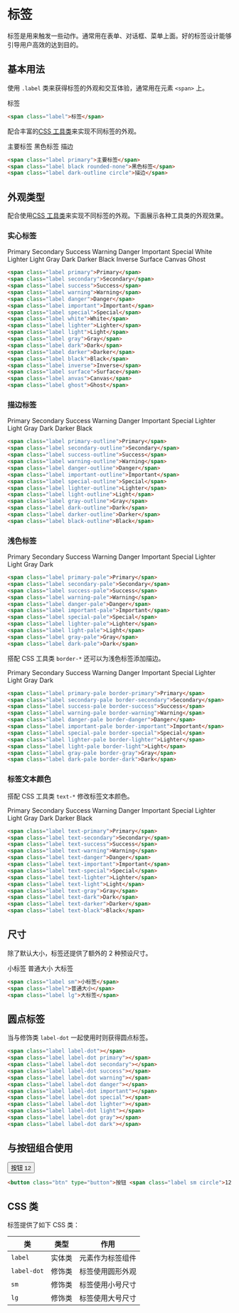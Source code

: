 # 标签

标签是用来触发一些动作。通常用在表单、对话框、菜单上面。好的标签设计能够引导用户高效的达到目的。

## 基本用法

使用 `.label` 类来获得标签的外观和交互体验，通常用在元素 `<span>` 上。

<Example class="flex gap-4">
  <span class="label">标签</span>
</Example>

```html
<span class="label">标签</span>
```

配合丰富的[CSS 工具类](/lib/utilities/)来实现不同标签的外观。

<Example class="flex gap-4 flex-wrap" background="light-circle">
  <span class="label primary">主要标签</span>
  <span class="label black rounded-none">黑色标签</span>
  <span class="label dark-outline circle">描边</span>
</Example>

```html
<span class="label primary">主要标签</span>
<span class="label black rounded-none">黑色标签</span>
<span class="label dark-outline circle">描边</span>
```

## 外观类型

配合使用[CSS 工具类](/lib/utilities/)来实现不同标签的外观。下面展示各种工具类的外观效果。

### 实心标签

<Example class="flex gap-4 flex-wrap" background="light-circle">
  <span class="label primary">Primary</span>
  <span class="label secondary">Secondary</span>
  <span class="label success">Success</span>
  <span class="label warning">Warning</span>
  <span class="label danger">Danger</span>
  <span class="label important">Important</span>
  <span class="label special">Special</span>
  <span class="label white">White</span>
  <span class="label lighter">Lighter</span>
  <span class="label light">Light</span>
  <span class="label gray">Gray</span>
  <span class="label dark">Dark</span>
  <span class="label darker">Darker</span>
  <span class="label black">Black</span>
  <span class="label inverse">Inverse</span>
  <span class="label surface">Surface</span>
  <span class="label canvas">Canvas</span>
  <span class="label ghost">Ghost</span>
</Example>

```html
<span class="label primary">Primary</span>
<span class="label secondary">Secondary</span>
<span class="label success">Success</span>
<span class="label warning">Warning</span>
<span class="label danger">Danger</span>
<span class="label important">Important</span>
<span class="label special">Special</span>
<span class="label white">White</span>
<span class="label lighter">Lighter</span>
<span class="label light">Light</span>
<span class="label gray">Gray</span>
<span class="label dark">Dark</span>
<span class="label darker">Darker</span>
<span class="label black">Black</span>
<span class="label inverse">Inverse</span>
<span class="label surface">Surface</span>
<span class="label anvas">Canvas</span>
<span class="label ghost">Ghost</span>
```

### 描边标签

<Example class="flex gap-4 flex-wrap" background="light-circle">
  <span class="label primary-outline">Primary</span>
  <span class="label secondary-outline">Secondary</span>
  <span class="label success-outline">Success</span>
  <span class="label warning-outline">Warning</span>
  <span class="label danger-outline">Danger</span>
  <span class="label important-outline">Important</span>
  <span class="label special-outline">Special</span>
  <span class="label lighter-outline">Lighter</span>
  <span class="label light-outline">Light</span>
  <span class="label gray-outline">Gray</span>
  <span class="label dark-outline">Dark</span>
  <span class="label darker-outline">Darker</span>
  <span class="label black-outline">Black</span>
</Example>

```html
<span class="label primary-outline">Primary</span>
<span class="label secondary-outline">Secondary</span>
<span class="label success-outline">Success</span>
<span class="label warning-outline">Warning</span>
<span class="label danger-outline">Danger</span>
<span class="label important-outline">Important</span>
<span class="label special-outline">Special</span>
<span class="label lighter-outline">Lighter</span>
<span class="label light-outline">Light</span>
<span class="label gray-outline">Gray</span>
<span class="label dark-outline">Dark</span>
<span class="label darker-outline">Darker</span>
<span class="label black-outline">Black</span>
```

### 浅色标签

<Example class="flex gap-4 flex-wrap" background="light-circle">
  <span class="label primary-pale">Primary</span>
  <span class="label secondary-pale">Secondary</span>
  <span class="label success-pale">Success</span>
  <span class="label warning-pale">Warning</span>
  <span class="label danger-pale">Danger</span>
  <span class="label important-pale">Important</span>
  <span class="label special-pale">Special</span>
  <span class="label lighter-pale">Lighter</span>
  <span class="label light-pale">Light</span>
  <span class="label gray-pale">Gray</span>
  <span class="label dark-pale">Dark</span>
</Example>

```html
<span class="label primary-pale">Primary</span>
<span class="label secondary-pale">Secondary</span>
<span class="label success-pale">Success</span>
<span class="label warning-pale">Warning</span>
<span class="label danger-pale">Danger</span>
<span class="label important-pale">Important</span>
<span class="label special-pale">Special</span>
<span class="label lighter-pale">Lighter</span>
<span class="label light-pale">Light</span>
<span class="label gray-pale">Gray</span>
<span class="label dark-pale">Dark</span>
```

搭配 CSS 工具类 `border-*` 还可以为浅色标签添加描边。

<Example class="flex gap-4 flex-wrap" background="light-circle">
  <span class="label primary-pale border-primary">Primary</span>
  <span class="label secondary-pale border-secondary">Secondary</span>
  <span class="label success-pale border-success">Success</span>
  <span class="label warning-pale border-warning">Warning</span>
  <span class="label danger-pale border-danger">Danger</span>
  <span class="label important-pale border-important">Important</span>
  <span class="label special-pale border-special">Special</span>
  <span class="label lighter-pale border-lighter">Lighter</span>
  <span class="label light-pale border-light">Light</span>
  <span class="label gray-pale border-gray">Gray</span>
  <span class="label dark-pale border-dark">Dark</span>
</Example>

```html
<span class="label primary-pale border-primary">Primary</span>
<span class="label secondary-pale border-secondary">Secondary</span>
<span class="label success-pale border-success">Success</span>
<span class="label warning-pale border-warning">Warning</span>
<span class="label danger-pale border-danger">Danger</span>
<span class="label important-pale border-important">Important</span>
<span class="label special-pale border-special">Special</span>
<span class="label lighter-pale border-lighter">Lighter</span>
<span class="label light-pale border-light">Light</span>
<span class="label gray-pale border-gray">Gray</span>
<span class="label dark-pale border-dark">Dark</span>
```

### 标签文本颜色

搭配 CSS 工具类 `text-*` 修改标签文本颜色。

<Example class="flex gap-4 flex-wrap" background="light-circle">
  <span class="label text-primary">Primary</span>
  <span class="label text-secondary">Secondary</span>
  <span class="label text-success">Success</span>
  <span class="label text-warning">Warning</span>
  <span class="label text-danger">Danger</span>
  <span class="label text-important">Important</span>
  <span class="label text-special">Special</span>
  <span class="label text-lighter">Lighter</span>
  <span class="label text-light">Light</span>
  <span class="label text-gray">Gray</span>
  <span class="label text-dark">Dark</span>
  <span class="label text-darker">Darker</span>
  <span class="label text-black">Black</span>
</Example>

```html
<span class="label text-primary">Primary</span>
<span class="label text-secondary">Secondary</span>
<span class="label text-success">Success</span>
<span class="label text-warning">Warning</span>
<span class="label text-danger">Danger</span>
<span class="label text-important">Important</span>
<span class="label text-special">Special</span>
<span class="label text-lighter">Lighter</span>
<span class="label text-light">Light</span>
<span class="label text-gray">Gray</span>
<span class="label text-dark">Dark</span>
<span class="label text-darker">Darker</span>
<span class="label text-black">Black</span>
```

## 尺寸

除了默认大小，标签还提供了额外的 2 种预设尺寸。

<Example class="flex gap-4 flex-wrap items-end">
  <span class="label sm">小标签</span>
  <span class="label">普通大小</span>
  <span class="label lg">大标签</span>
</Example>

```html
<span class="label sm">小标签</span>
<span class="label">普通大小</span>
<span class="label lg">大标签</span>
```
## 圆点标签

当与修饰类 `label-dot` 一起使用时则获得圆点标签。

<Example class="flex gap-4 items-end">
  <span class="label label-dot"></span>
  <span class="label label-dot primary"></span>
  <span class="label label-dot secondary"></span>
  <span class="label label-dot success"></span>
  <span class="label label-dot warning"></span>
  <span class="label label-dot danger"></span>
  <span class="label label-dot important"></span>
  <span class="label label-dot special"></span>
  <span class="label label-dot lighter"></span>
  <span class="label label-dot light"></span>
  <span class="label label-dot gray"></span>
  <span class="label label-dot dark"></span>
</Example>

```html
<span class="label label-dot"></span>
<span class="label label-dot primary"></span>
<span class="label label-dot secondary"></span>
<span class="label label-dot success"></span>
<span class="label label-dot warning"></span>
<span class="label label-dot danger"></span>
<span class="label label-dot important"></span>
<span class="label label-dot special"></span>
<span class="label label-dot lighter"></span>
<span class="label label-dot light"></span>
<span class="label label-dot gray"></span>
<span class="label label-dot dark"></span>
```

## 与按钮组合使用
<Example class="flex gap-4 items-end">
  <button class="btn" type="button">按钮 <span class="label sm circle">12</span></button>
</Example>

```html
<button class="btn" type="button">按钮 <span class="label sm circle">12</span></button>
```
## CSS 类

标签提供了如下 CSS 类：

| 类        | 类型           | 作用  |
| ------------- |:-------------:| ----- |
| `label`      | 实体类 | 元素作为标签组件 |
| `label-dot`      | 修饰类 | 标签使用圆形外观 |
| `sm`      | 修饰类      |   标签使用小号尺寸 |
| `lg`      | 修饰类      |   标签使用大号尺寸 |
